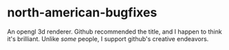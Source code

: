north-american-bugfixes
=======================

An opengl 3d renderer. Github recommended the title, and I happen to think it's brilliant. Unlike *some* people, I support github's creative endeavors.

